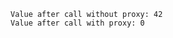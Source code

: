 ```$ php bin/test.php
Value after call without proxy: 42
Value after call with proxy: 0        
```
